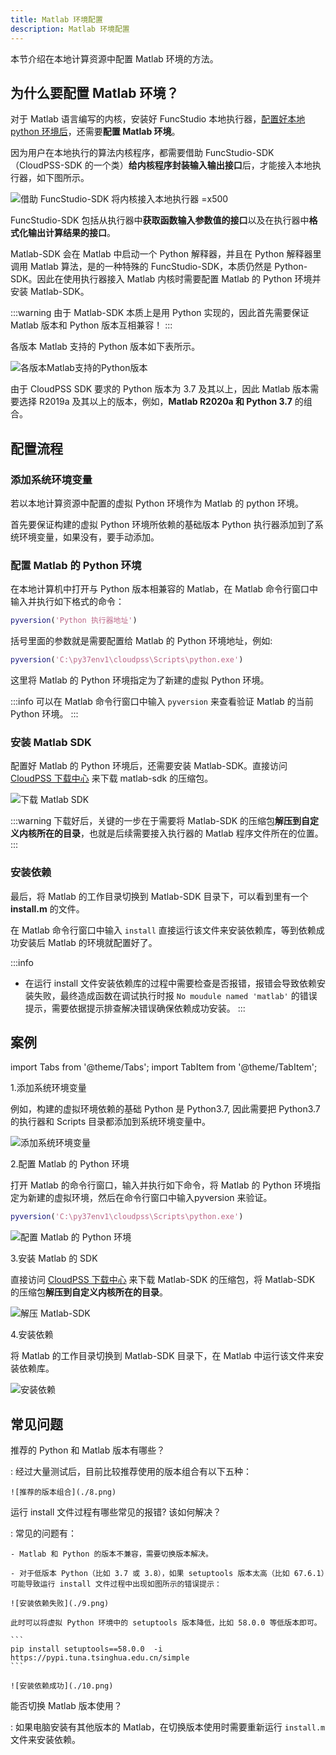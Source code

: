 ```yaml
---
title: Matlab 环境配置
description: Matlab 环境配置
---
```


本节介绍在本地计算资源中配置 Matlab 环境的方法。

## 为什么要配置 Matlab 环境？

对于 Matlab 语言编写的内核，安装好 FuncStudio 本地执行器，[配置好本地 python 环境后](../20-python-env-config/index.md)，还需要**配置 Matlab 环境**。

因为用户在本地执行的算法内核程序，都需要借助 FuncStudio-SDK（CloudPSS-SDK 的一个类）**给内核程序封装输入输出接口**后，才能接入本地执行器，如下图所示。

![借助 FuncStudio-SDK 将内核接入本地执行器 =x500](./1.png)

FuncStudio-SDK 包括从执行器中**获取函数输入参数值的接口**以及在执行器中**格式化输出计算结果的接口**。

Matlab-SDK 会在 Matlab 中启动一个 Python 解释器，并且在 Python 解释器里调用 Matlab 算法，是的一种特殊的 FuncStudio-SDK，本质仍然是 Python-SDK。因此在使用执行器接入 Matlab 内核时需要配置 Matlab 的 Python 环境并安装 Matlab-SDK。

:::warning
由于 Matlab-SDK 本质上是用 Python 实现的，因此首先需要保证 Matlab 版本和 Python 版本互相兼容！
:::

各版本 Matlab 支持的 Python 版本如下表所示。

![各版本Matlab支持的Python版本](./2.png)

由于 CloudPSS SDK 要求的 Python 版本为 3.7 及其以上，因此 Matlab 版本需要选择 R2019a 及其以上的版本，例如，**Matlab R2020a 和 Python 3.7** 的组合。

## 配置流程

### 添加系统环境变量

若以本地计算资源中配置的虚拟 Python 环境作为 Matlab 的 python 环境。

首先要保证构建的虚拟 Python 环境所依赖的基础版本 Python 执行器添加到了系统环境变量，如果没有，要手动添加。

### 配置 Matlab 的 Python 环境

在本地计算机中打开与 Python 版本相兼容的 Matlab，在 Matlab 命令行窗口中输入并执行如下格式的命令：

```matlab showLineNumbers
pyversion('Python 执行器地址')  
```
括号里面的参数就是需要配置给 Matlab 的 Python 环境地址，例如:

```matlab showLineNumbers
pyversion('C:\py37env1\cloudpss\Scripts\python.exe')  
```
这里将 Matlab 的 Python 环境指定为了新建的虚拟 Python 环境。

:::info
可以在 Matlab 命令行窗口中输入 `pyversion` 来查看验证 Matlab 的当前 Python 环境。
:::

### 安装 Matlab SDK

配置好 Matlab 的 Python 环境后，还需要安装 Matlab-SDK。直接访问 [CloudPSS 下载中心](https://downloads.cloudpss.net/) 来下载 matlab-sdk 的压缩包。

![下载 Matlab SDK](./4.png)

:::warning
下载好后，关键的一步在于需要将 Matlab-SDK 的压缩包**解压到自定义内核所在的目录**，也就是后续需要接入执行器的 Matlab 程序文件所在的位置。
:::

### 安装依赖

最后，将 Matlab 的工作目录切换到 Matlab-SDK 目录下，可以看到里有一个 **install.m** 的文件。

在 Matlab 命令行窗口中输入 `install` 直接运行该文件来安装依赖库，等到依赖成功安装后 Matlab 的环境就配置好了。

:::info
- 在运行 install 文件安装依赖库的过程中需要检查是否报错，报错会导致依赖安装失败，最终造成函数在调试执行时报 `No moudule named 'matlab'` 的错误提示，需要依据提示排查解决错误确保依赖成功安装。
:::

## 案例

import Tabs from '@theme/Tabs';
import TabItem from '@theme/TabItem';

<Tabs>
<TabItem value="js" label="在本地计算机上配置 Matlab 环境">

1.添加系统环境变量
   
例如，构建的虚拟环境依赖的基础 Python 是 Python3.7, 因此需要把 Python3.7 的执行器和 Scripts 目录都添加到系统环境变量中。

![添加系统环境变量](./5.png)


2.配置 Matlab 的 Python 环境
   
打开 Matlab 的命令行窗口，输入并执行如下命令，将 Matlab 的 Python 环境指定为新建的虚拟环境，然后在命令行窗口中输入pyversion 来验证。

```matlab showLineNumbers
pyversion('C:\py37env1\cloudpss\Scripts\python.exe')  
```

![配置 Matlab 的 Python 环境](./6.png)

3.安装 Matlab 的 SDK
   
直接访问 [CloudPSS 下载中心](https://downloads.cloudpss.net/) 来下载 Matlab-SDK 的压缩包，将 Matlab-SDK 的压缩包**解压到自定义内核所在的目录**。

![解压 Matlab-SDK ](./3.png)

4.安装依赖

将 Matlab 的工作目录切换到 Matlab-SDK 目录下，在 Matlab 中运行该文件来安装依赖库。

![安装依赖](./7.png)

</TabItem>
</Tabs>

## 常见问题

推荐的 Python 和 Matlab 版本有哪些？

:   经过大量测试后，目前比较推荐使用的版本组合有以下五种：

    ![推荐的版本组合](./8.png)

运行 install 文件过程有哪些常见的报错? 该如何解决？
    
:   常见的问题有：

    - Matlab 和 Python 的版本不兼容，需要切换版本解决。
  
    - 对于低版本 Python（比如 3.7 或 3.8），如果 setuptools 版本太高（比如 67.6.1）可能导致运行 install 文件过程中出现如图所示的错误提示：
  
    ![安装依赖失败](./9.png)

    此时可以将虚拟 Python 环境中的 setuptools 版本降低，比如 58.0.0 等低版本即可。

    ```
    pip install setuptools==58.0.0  -i https://pypi.tuna.tsinghua.edu.cn/simple
    ```

    ![安装依赖成功](./10.png)


能否切换 Matlab 版本使用？

:   如果电脑安装有其他版本的 Matlab，在切换版本使用时需要重新运行 `install.m` 文件来安装依赖。


